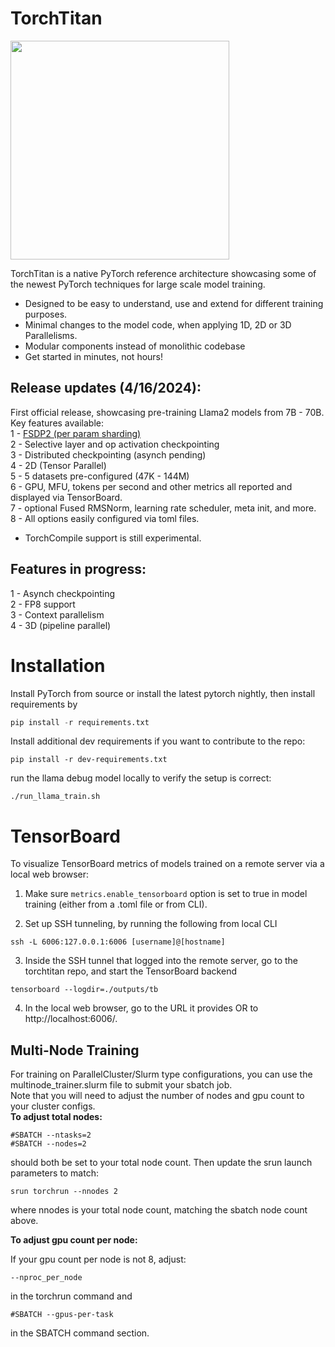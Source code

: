 # TorchTitan
<img src="https://github.com/lessw2020/TorchTitan/blob/1ab9828ae6aa0e6508d9a7002d743d96d85e8599/assets/images/TorchTitan_logo_main.jpg" width="350">

TorchTitan is a native PyTorch reference architecture showcasing some of the newest PyTorch techniques for large scale model training.  
* Designed to be easy to understand, use and extend for different training purposes.
* Minimal changes to the model code, when applying 1D, 2D or 3D Parallelisms.
* Modular components instead of monolithic codebase
* Get started in minutes, not hours! 

## Release updates (4/16/2024):
First official release, showcasing pre-training Llama2 models from 7B - 70B.</br>  Key features available: </br>
1 - [FSDP2 (per param sharding)](https://github.com/pytorch/torchtitan/blob/main/docs/fsdp.md)  </br> 
2 - Selective layer and op activation checkpointing </br>
3 - Distributed checkpointing (asynch pending) </br>
4 - 2D (Tensor Parallel)</br>
5 - 5 datasets pre-configured (47K - 144M)</br>
6 - GPU, MFU, tokens per second and other metrics all reported and displayed via TensorBoard.</br>
7 - optional Fused RMSNorm, learning rate scheduler, meta init, and more.</br>
8 - All options easily configured via toml files.</br>
* TorchCompile support is still experimental.</br>

## Features in progress: </br>
1 - Asynch checkpointing </br>
2 - FP8 support </br>
3 - Context parallelism </br>
4 - 3D (pipeline parallel) </br> 


# Installation

Install PyTorch from source or install the latest pytorch nightly, then install requirements by

```python
pip install -r requirements.txt
```

Install additional dev requirements if you want to contribute to the repo:
```
pip install -r dev-requirements.txt
```

run the llama debug model locally to verify the setup is correct:

```
./run_llama_train.sh
```

# TensorBoard

To visualize TensorBoard metrics of models trained on a remote server via a local web browser:

1. Make sure `metrics.enable_tensorboard` option is set to true in model training (either from a .toml file or from CLI).

2. Set up SSH tunneling, by running the following from local CLI
```
ssh -L 6006:127.0.0.1:6006 [username]@[hostname]
```

3. Inside the SSH tunnel that logged into the remote server, go to the torchtitan repo, and start the TensorBoard backend
```
tensorboard --logdir=./outputs/tb
```

4. In the local web browser, go to the URL it provides OR to http://localhost:6006/.

## Multi-Node Training
For training on ParallelCluster/Slurm type configurations, you can use the multinode_trainer.slurm file to submit your sbatch job.</br>
Note that you will need to adjust the number of nodes and gpu count to your cluster configs.</br>
<b>To adjust total nodes:</b>
```
#SBATCH --ntasks=2
#SBATCH --nodes=2
```
should both be set to your total node count.
Then update the srun launch parameters to match:
```
srun torchrun --nnodes 2
```
where nnodes is your total node count, matching the sbatch node count above.

<b>To adjust gpu count per node:</b>

If your gpu count per node is not 8, adjust:

```--nproc_per_node```

 in the torchrun command and

```#SBATCH --gpus-per-task```

in the SBATCH command section.
